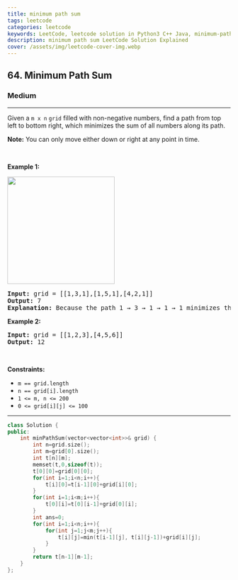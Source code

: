 ```yaml
---
title: minimum path sum
tags: leetcode
categories: leetcode
keywords: LeetCode, leetcode solution in Python3 C++ Java, minimum-path-sum solution
description: minimum path sum LeetCode Solution Explained
cover: /assets/img/leetcode-cover-img.webp
---
```



<h2>64. Minimum Path Sum</h2><h3>Medium</h3><hr><div><p>Given a <code>m x n</code> <code>grid</code> filled with non-negative numbers, find a path from top left to bottom right, which minimizes the sum of all numbers along its path.</p>

<p><strong>Note:</strong> You can only move either down or right at any point in time.</p>

<p>&nbsp;</p>
<p><strong>Example 1:</strong></p>
<img alt="" src="https://assets.leetcode.com/uploads/2020/11/05/minpath.jpg" style="width: 242px; height: 242px;">
<pre><strong>Input:</strong> grid = [[1,3,1],[1,5,1],[4,2,1]]
<strong>Output:</strong> 7
<strong>Explanation:</strong> Because the path 1 → 3 → 1 → 1 → 1 minimizes the sum.
</pre>

<p><strong>Example 2:</strong></p>

<pre><strong>Input:</strong> grid = [[1,2,3],[4,5,6]]
<strong>Output:</strong> 12
</pre>

<p>&nbsp;</p>
<p><strong>Constraints:</strong></p>

<ul>
	<li><code>m == grid.length</code></li>
	<li><code>n == grid[i].length</code></li>
	<li><code>1 &lt;= m, n &lt;= 200</code></li>
	<li><code>0 &lt;= grid[i][j] &lt;= 100</code></li>
</ul>
</div>

---




```cpp
class Solution {
public:
    int minPathSum(vector<vector<int>>& grid) {
        int n=grid.size();
        int m=grid[0].size();
        int t[n][m];
        memset(t,0,sizeof(t));
        t[0][0]=grid[0][0];
        for(int i=1;i<n;i++){
            t[i][0]=t[i-1][0]+grid[i][0];
        }
        for(int i=1;i<m;i++){
            t[0][i]=t[0][i-1]+grid[0][i];
        }
        int ans=0;
        for(int i=1;i<n;i++){
            for(int j=1;j<m;j++){
                t[i][j]=min(t[i-1][j], t[i][j-1])+grid[i][j];
            }
        }
        return t[n-1][m-1];
    }
};
```
